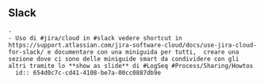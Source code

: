 ## Slack
	-
	- Uso di #jira/cloud in #slack vedere shortcut in https://support.atlassian.com/jira-software-cloud/docs/use-jira-cloud-for-slack/ e documentare con una miniguida per tutti,  creare una sezione dove ci sono delle miniguide smart da condividere con gli altri tramite lo **show as slide** di #LogSeq #Process/Sharing/Howtos
	  id:: 654d0c7c-cd41-4108-be7a-00cc0887db9e
